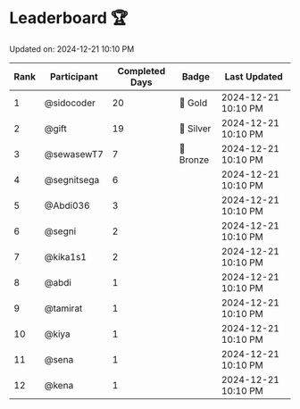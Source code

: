 # Leaderboard 🏆

Updated on: 2024-12-21 10:10 PM

| Rank | Participant       | Completed Days | Badge      | Last Updated         |
|------|-------------------|----------------|------------|----------------------|
| 1    | @sidocoder        | 20             | 🏅 Gold     | 2024-12-21 10:10 PM |
| 2    | @gift             | 19             | 🥈 Silver   | 2024-12-21 10:10 PM |
| 3    | @sewasewT7        | 7              | 🥉 Bronze   | 2024-12-21 10:10 PM |
| 4    | @segnitsega       | 6              |            | 2024-12-21 10:10 PM |
| 5    | @Abdi036          | 3              |            | 2024-12-21 10:10 PM |
| 6    | @segni            | 2              |            | 2024-12-21 10:10 PM |
| 7    | @kika1s1          | 2              |            | 2024-12-21 10:10 PM |
| 8    | @abdi             | 1              |            | 2024-12-21 10:10 PM |
| 9    | @tamirat          | 1              |            | 2024-12-21 10:10 PM |
| 10   | @kiya             | 1              |            | 2024-12-21 10:10 PM |
| 11   | @sena             | 1              |            | 2024-12-21 10:10 PM |
| 12   | @kena             | 1              |            | 2024-12-21 10:10 PM |
